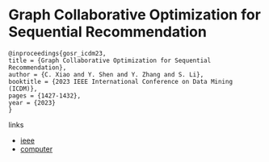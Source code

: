 # Graph Collaborative Optimization for Sequential Recommendation

```
@inproceedings{gosr_icdm23,
title = {Graph Collaborative Optimization for Sequential Recommendation},
author = {C. Xiao and Y. Shen and Y. Zhang and S. Li},
booktitle = {2023 IEEE International Conference on Data Mining (ICDM)},
pages = {1427-1432},
year = {2023}
}
```

links
- [ieee](https://doi.org/10.1109/ICDM58522.2023.00186)
- [computer](https://doi.ieeecomputersociety.org/10.1109/ICDM58522.2023.00186)

